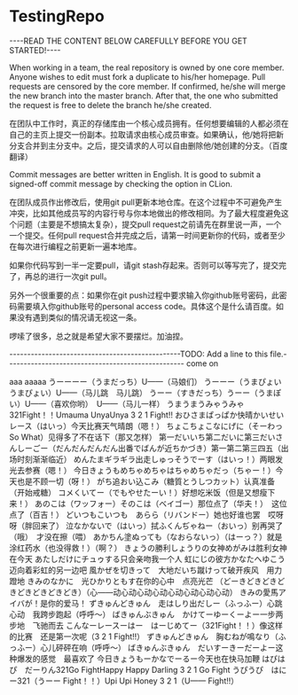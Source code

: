 # TestingRepo

----READ THE CONTENT BELOW CAREFULLY BEFORE YOU GET STARTED!----

When working in a team, the real repository is owned by one core member. Anyone wishes to edit must fork a duplicate to his/her homepage. Pull requests are censored by the core member. If confirmed, he/she will merge the new branch into the master branch. After that, the one who submitted the request is free to delete the branch he/she created.

在团队中工作时，真正的存储库由一个核心成员拥有。任何想要编辑的人都必须在自己的主页上提交一份副本。拉取请求由核心成员审查。如果确认，他/她将把新分支合并到主分支中。之后，提交请求的人可以自由删除他/她创建的分支。（百度翻译）

Commit messages are better written in English. It is good to submit a signed-off commit message by checking the option in CLion.

在团队成员作出修改后，使用git pull更新本地仓库。在这个过程中不可避免产生冲突，比如其他成员写的内容行号与你本地做出的修改相同。为了最大程度避免这个问题（主要是不想搞太复杂），提交pull request之前请先在群里说一声，一个一个提交。任何pull request合并完成之后，请第一时间更新你的代码，或者至少在每次进行编程之前更新一遍本地库。

如果你代码写到一半一定要pull，请git stash存起来。否则可以等写完了，提交完了，再总的进行一次git pull。

另外一个很重要的点：如果你在git push过程中要求输入你github账号密码，此密码需要填入你github账号的personal access code。具体这个是什么请百度。如果没有遇到类似的情况请无视这一条。

啰嗦了很多，总之就是希望大家不要摆烂。加油捏。

------------------------------------------------TODO: Add a line to this file.--------------------------------------------------
come on

aaa
aaaaa
うーーーー（うまだっち）U——（马娘们）
うーーー（うまぴょい　うまぴょい）U——（马儿跳　马儿跳）
うーー（すきだっち）うーー（うまぽい）U——（喜欢你哟）　U——（马儿一样）
うまうまうみゃうみゃ　321Fight！！Umauma UnyaUnya 3 2 1 Fight!!
おひさまぱっぱか快晴かいせいレース（はいっ）今天比赛天气晴朗（嗯！）
ちょこちょこなにげに（そーわっ So What）见得多了不在话下（那又怎样）
第一だいいち第二だいに第三だいさんしーごー（だんだんだんだん出番でばんが近ちかづき）第一第二第三四五（出场时刻渐渐临近）
めんたまギラギラ出走しゅっそうでーす（はいっ！）两眼发光去参赛（嗯！）
今日きょうもめちゃめちゃはちゃめちゃだっ（ちゃー！）今天也是不顾一切（呀！）
がち追おい込こみ（糖質とうしつカット）认真准备（开始戒糖）
コメくいてー（でもやせたーい！）好想吃米饭（但是又想瘦下来！）
あのこは（ワッフォー）そのこは（ベイゴー）那位点了（华夫！）　这位点了（百吉！）
どいつもこいつも　あらら（リバンドー）她也好谁也罢　哎呀呀（胖回来了）
泣なかないで（はいっ）拭ふくんぢゃねー（おいっ）别再哭了（哦）　才没在擦（喂）
あかちん塗ぬっても（なおらないっ）（はーっ？）就是涂红药水（也没得救！）（啊？）
きょうの勝利しょうりの女神めがみは胜利女神在今天
あたしだけにチュゥする只会亲吻我一个人
虹にじの彼方かなたへゆこう迈向着彩虹的另一边吧
風かぜを切きって　大地だいち蹴けって破开疾风　用力蹬地
きみのなかに　光ひかりともす在你的心中　点亮光芒
（どーきどきどきどきどきどきどきどき）（心——动心动心动心动心动心动心动心动）
きみの愛馬アイバが！是你的爱马！
ずきゅんどきゅん　走はしり出だしー（ふっふー）心跳心动　我跨步跑起（呼呼～）
ばきゅんぶきゅん　かけてーゆーくーよー一步两步地　飞驰而去
こんなーレースーはー　はーじめてー（321Fight！！）像这样的比赛　还是第一次呢（3 2 1 Fight!!）
ずきゅんどきゅん　胸むねが鳴なり（ふっふー）心儿砰砰在响（呼呼～）
ばきゅんぶきゅん　だいすーきーだーよー这种爆发的感觉　最喜欢了
今日きょうもーかなでーるー今天也在快马加鞭
はぴはぴ　だーりん321Go FightHappy Happy Darling 3 2 1 Go Fight
うぴうぴ　はにー321（うーー Fight！！）Upi Upi Honey 3 2 1（U—— Fight!!）
